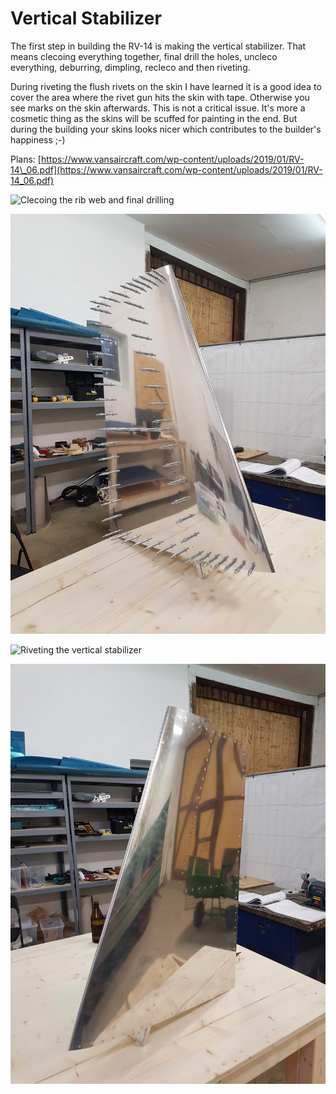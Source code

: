 # Vertical Stabilizer

The first step in building the RV-14 is making the vertical stabilizer. That means clecoing everything together, final drill the holes, uncleco everything, deburring, dimpling, recleco and then riveting.

During riveting the flush rivets on the skin I have learned it is a good idea to cover the area where the rivet gun hits the skin with tape. Otherwise you see marks on the skin afterwards. This is not a critical issue. It's more a cosmetic thing as the skins will be scuffed for painting in the end. But during the building your skins looks nicer which contributes to the builder's happiness ;-\)

Plans: [https://www.vansaircraft.com/wp-content/uploads/2019/01/RV-14\_06.pdf](https://www.vansaircraft.com/wp-content/uploads/2019/01/RV-14_06.pdf)

![Clecoing the rib web and final drilling](../.gitbook/assets/20181028_003151.jpg)

![Assembled vertical stabilizer](../.gitbook/assets/20181028_141402.jpg)

![Riveting the vertical stabilizer](../.gitbook/assets/20181028_223036.jpg)

![Vertical Stabilizer riveted and waiting for inspection by the examiner](../.gitbook/assets/20181029_213843.jpg)

